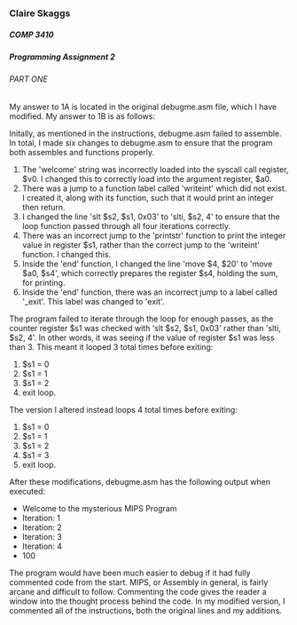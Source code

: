 ### Claire Skaggs
##### COMP 3410
##### Programming Assignment 2

###### PART ONE

My answer to 1A is located in the original debugme.asm file, which I have modified.
My answer to 1B is as follows:


Initally, as mentioned in the instructions, debugme.asm failed to assemble.
In total, I made six changes to debugme.asm to ensure that the program both assembles and functions properly.

1. The 'welcome' string was incorrectly loaded into the syscall call register, $v0. I changed this to correctly load into the argument register, $a0.
2. There was a jump to a function label called 'writeint' which did not exist. I created it, along with its function, such that it would print an integer then return.
3. I changed the line 'slt $s2, $s1, 0x03' to 'slti, $s2, 4' to ensure that the loop function passed through all four iterations correctly.
4. There was an incorrect jump to the 'printstr' function to print the integer value in register $s1, rather than the correct jump to the 'writeint' function. I changed this.
5. Inside the 'end' function, I changed the line 'move $4, $20' to 'move $a0, $s4', which correctly prepares the register $s4, holding the sum, for printing.
6. Inside the 'end' function, there was an incorrect jump to a label called '_exit'. This label was changed to 'exit'.

The program failed to iterate through the loop for enough passes, as the counter register $s1 was checked with 'slt $s2, $s1, 0x03' rather than 'slti, $s2, 4'.
In other words, it was seeing if the value of register $s1 was less than 3.
This meant it looped 3 total times before exiting:

1. $s1 = 0
2. $s1 = 1
3. $s1 = 2
4. exit loop.

The version I altered instead loops 4 total times before exiting:

1. $s1 = 0
2. $s1 = 1
3. $s1 = 2
4. $s1 = 3
5. exit loop.

After these modifications, debugme.asm has the following output when executed:

- Welcome to the mysterious MIPS Program
- Iteration: 1
- Iteration: 2
- Iteration: 3
- Iteration: 4
- 100

The program would have been much easier to debug if it had fully commented code from the start.
MIPS, or Assembly in general, is fairly arcane and difficult to follow.
Commenting the code gives the reader a window into the thought process behind the code.
In my modified version, I commented all of the instructions, both the original lines and my additions.